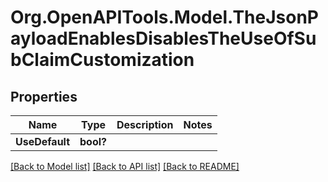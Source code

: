 # Org.OpenAPITools.Model.TheJsonPayloadEnablesDisablesTheUseOfSubClaimCustomization

## Properties

Name | Type | Description | Notes
------------ | ------------- | ------------- | -------------
**UseDefault** | **bool?** |  | 

[[Back to Model list]](../README.md#documentation-for-models) [[Back to API list]](../README.md#documentation-for-api-endpoints) [[Back to README]](../README.md)

